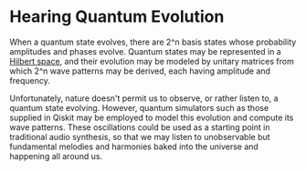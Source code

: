 # Hearing Quantum Evolution
When a quantum state evolves, there are 2^n basis states whose probability amplitudes and phases evolve. Quantum states may be represented in a [Hilbert space](https://en.wikipedia.org/wiki/Hilbert_space), and their evolution may be modeled by unitary matrices from which 2^n wave patterns may be derived, each having amplitude and frequency. 

Unfortunately, nature doesn't permit us to observe, or rather listen to, a quantum state evolving. However, quantum simulators such as those supplied in Qiskit may be employed to model this evolution and compute its wave patterns. These oscillations could be used as a starting point in traditional audio synthesis, so that we may listen to unobservable but fundamental melodies and harmonies baked into the universe and happening all around us.
